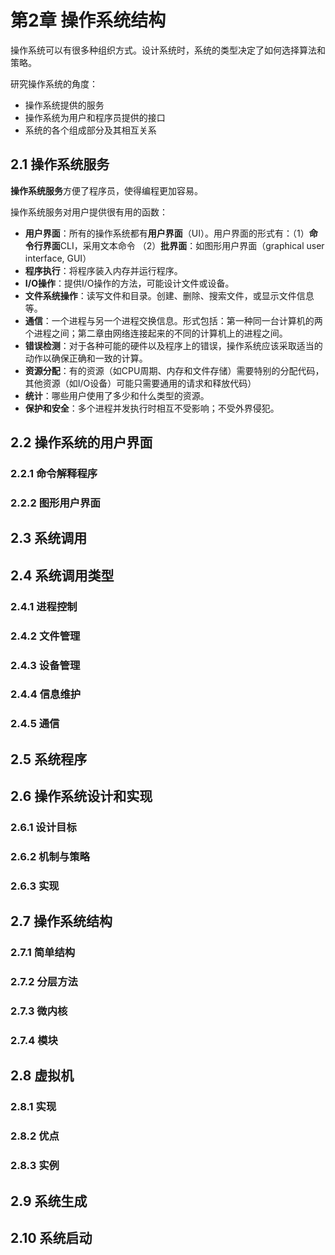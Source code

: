



# 第2章 操作系统结构

操作系统可以有很多种组织方式。设计系统时，系统的类型决定了如何选择算法和策略。

研究操作系统的角度：

- 操作系统提供的服务
- 操作系统为用户和程序员提供的接口
- 系统的各个组成部分及其相互关系

## 2.1 操作系统服务

**操作系统服务**方便了程序员，使得编程更加容易。

操作系统服务对用户提供很有用的函数：

- **用户界面**：所有的操作系统都有**用户界面**（UI）。用户界面的形式有：（1）**命令行界面**CLI，采用文本命令 （2）**批界面**：如图形用户界面（graphical user interface, GUI）
- **程序执行**：将程序装入内存并运行程序。
- **I/O操作**：提供I/O操作的方法，可能设计文件或设备。
- **文件系统操作**：读写文件和目录。创建、删除、搜索文件，或显示文件信息等。
- **通信**：一个进程与另一个进程交换信息。形式包括：第一种同一台计算机的两个进程之间；第二章由网络连接起来的不同的计算机上的进程之间。
- **错误检测**：对于各种可能的硬件以及程序上的错误，操作系统应该采取适当的动作以确保正确和一致的计算。
- **资源分配**：有的资源（如CPU周期、内存和文件存储）需要特别的分配代码，其他资源（如I/O设备）可能只需要通用的请求和释放代码）
- **统计**：哪些用户使用了多少和什么类型的资源。
- **保护和安全**：多个进程并发执行时相互不受影响；不受外界侵犯。





## 2.2 操作系统的用户界面

### 2.2.1 命令解释程序



### 2.2.2 图形用户界面



## 2.3 系统调用





## 2.4 系统调用类型

### 2.4.1 进程控制



### 2.4.2 文件管理



### 2.4.3 设备管理



### 2.4.4 信息维护



### 2.4.5 通信



## 2.5 系统程序



## 2.6 操作系统设计和实现

### 2.6.1 设计目标



### 2.6.2 机制与策略



### 2.6.3 实现



## 2.7 操作系统结构

### 2.7.1 简单结构



### 2.7.2 分层方法



### 2.7.3 微内核



### 2.7.4 模块



## 2.8 虚拟机

### 2.8.1 实现



### 2.8.2 优点



### 2.8.3 实例



## 2.9 系统生成



## 2.10 系统启动



